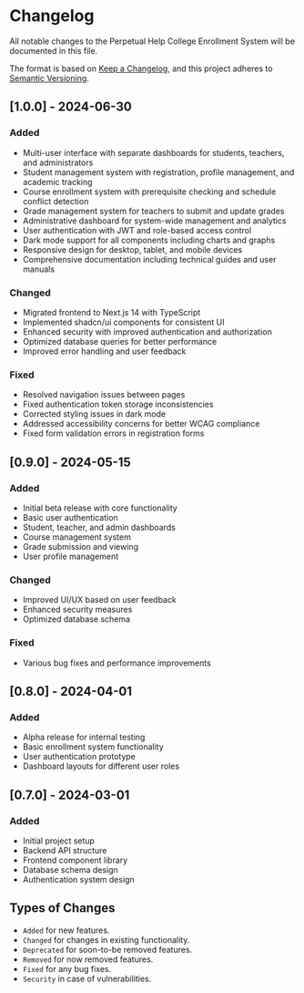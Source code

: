 # Changelog

All notable changes to the Perpetual Help College Enrollment System will be documented in this file.

The format is based on [Keep a Changelog](https://keepachangelog.com/en/1.0.0/),
and this project adheres to [Semantic Versioning](https://semver.org/spec/v2.0.0.html).

## [1.0.0] - 2024-06-30

### Added
- Multi-user interface with separate dashboards for students, teachers, and administrators
- Student management system with registration, profile management, and academic tracking
- Course enrollment system with prerequisite checking and schedule conflict detection
- Grade management system for teachers to submit and update grades
- Administrative dashboard for system-wide management and analytics
- User authentication with JWT and role-based access control
- Dark mode support for all components including charts and graphs
- Responsive design for desktop, tablet, and mobile devices
- Comprehensive documentation including technical guides and user manuals

### Changed
- Migrated frontend to Next.js 14 with TypeScript
- Implemented shadcn/ui components for consistent UI
- Enhanced security with improved authentication and authorization
- Optimized database queries for better performance
- Improved error handling and user feedback

### Fixed
- Resolved navigation issues between pages
- Fixed authentication token storage inconsistencies
- Corrected styling issues in dark mode
- Addressed accessibility concerns for better WCAG compliance
- Fixed form validation errors in registration forms

## [0.9.0] - 2024-05-15

### Added
- Initial beta release with core functionality
- Basic user authentication
- Student, teacher, and admin dashboards
- Course management system
- Grade submission and viewing
- User profile management

### Changed
- Improved UI/UX based on user feedback
- Enhanced security measures
- Optimized database schema

### Fixed
- Various bug fixes and performance improvements

## [0.8.0] - 2024-04-01

### Added
- Alpha release for internal testing
- Basic enrollment system functionality
- User authentication prototype
- Dashboard layouts for different user roles

## [0.7.0] - 2024-03-01

### Added
- Initial project setup
- Backend API structure
- Frontend component library
- Database schema design
- Authentication system design

## Types of Changes
- `Added` for new features.
- `Changed` for changes in existing functionality.
- `Deprecated` for soon-to-be removed features.
- `Removed` for now removed features.
- `Fixed` for any bug fixes.
- `Security` in case of vulnerabilities.
